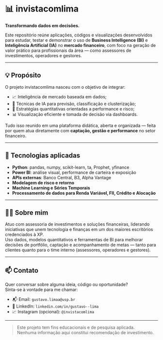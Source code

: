 # 📊 invistacomlima

**Transformando dados em decisões.**

Este repositório reúne aplicações, códigos e visualizações desenvolvidos para estudar, testar e demonstrar o uso de **Business Intelligence (BI)** e **Inteligência Artificial (IA)** no **mercado financeiro**, com foco na geração de valor prático para profissionais da área — como assessores de investimentos, operadores e gestores.

---

## 💡 Propósito

O projeto invistacomlima nasceu com o objetivo de integrar:

- 📈 Inteligência de mercado baseada em dados;
- 🤖 Técnicas de IA para previsão, classificação e clusterização;
- 🧠 Estratégias quantitativas orientadas a performance e risco;
- 📊 Visualização eficiente e tomada de decisão via dashboards.

Tudo isso reunido em uma plataforma didática, aberta e organizada — feita por quem atua diretamente com **captação, gestão e performance** no setor financeiro.

---

## 🔧 Tecnologias aplicadas

- **Python**: pandas, numpy, scikit-learn, ta, Prophet, yfinance
- **Power BI**: análise visual, performance de carteira e exposição
- **APIs externas**: Banco Central, B3, Alpha Vantage
- **Modelagem de risco e retorno**
- **Machine Learning e Séries Temporais**
- **Processamento de dados para Renda Variável, FII, Crédito e Alocação**

---

## 🧑‍💻 Sobre mim

Atuo com assessoria de investimentos e soluções financeiras, liderando iniciativas que unem tecnologia e finanças em um dos maiores escritórios credenciados à XP.  
Uso dados, modelos quantitativos e ferramentas de BI para melhorar decisões de portfólio, captação e acompanhamento de metas — tanto para clientes quanto para o time interno (assessores, operadores e gestores).

---

## 📫 Contato

Quer conversar sobre alguma ideia, código ou oportunidade?  
Sinta-se à vontade para me chamar:

- 📬 Email: `gustavo.limaa@usp.br`
- 💼 LinkedIn: `linkedin.com/in/gustavo--lima`
- 📈 Instagram (opcional): `@invistacomlima`

---

> Este projeto tem fins educacionais e de pesquisa aplicada.  
> Nenhuma informação aqui constitui recomendação de investimento.

